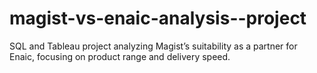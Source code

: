 # magist-vs-enaic-analysis--project
SQL and Tableau project analyzing Magist’s suitability as a partner for Enaic, focusing on product range and delivery speed.
